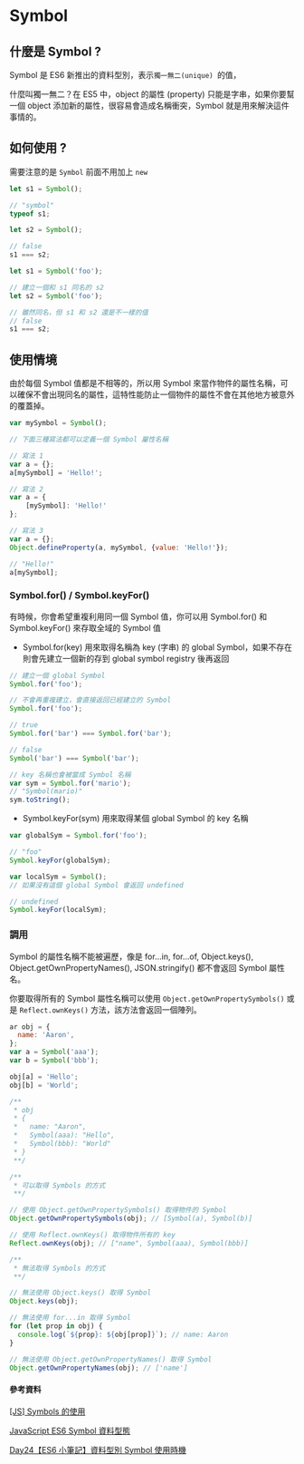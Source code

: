 # Symbol

## 什麼是 Symbol ?

Symbol 是 ES6 新推出的資料型別，表示`獨一無二(unique) `的值，

什麼叫獨一無二？在 ES5 中，object 的屬性 (property) 只能是字串，如果你要幫一個 object 添加新的屬性，很容易會造成名稱衝突，Symbol 就是用來解決這件事情的。

## 如何使用 ?

需要注意的是 `Symbol` 前面不用加上 `new`
```js
let s1 = Symbol();

// "symbol"
typeof s1;

let s2 = Symbol();

// false
s1 === s2;
```

```js
let s1 = Symbol('foo');

// 建立一個和 s1 同名的 s2
let s2 = Symbol('foo');

// 雖然同名，但 s1 和 s2 還是不一樣的值
// false
s1 === s2;
```

## 使用情境

由於每個 Symbol 值都是不相等的，所以用 Symbol 來當作物件的屬性名稱，可以確保不會出現同名的屬性，這特性能防止一個物件的屬性不會在其他地方被意外的覆蓋掉。

```js
var mySymbol = Symbol();

// 下面三種寫法都可以定義一個 Symbol 屬性名稱

// 寫法 1
var a = {};
a[mySymbol] = 'Hello!';

// 寫法 2
var a = {
    [mySymbol]: 'Hello!'
};

// 寫法 3
var a = {};
Object.defineProperty(a, mySymbol, {value: 'Hello!'});

// "Hello!"
a[mySymbol];
```

### Symbol.for() / Symbol.keyFor()

有時候，你會希望重複利用同一個 Symbol 值，你可以用 Symbol.for() 和 Symbol.keyFor() 來存取全域的 Symbol 值

- Symbol.for(key) 用來取得名稱為 key (字串) 的 global Symbol，如果不存在則會先建立一個新的存到 global symbol registry 後再返回

```js
// 建立一個 global Symbol
Symbol.for('foo');

// 不會再重複建立，會直接返回已經建立的 Symbol
Symbol.for('foo');

// true
Symbol.for('bar') === Symbol.for('bar');

// false
Symbol('bar') === Symbol('bar');

// key 名稱也會被當成 Symbol 名稱
var sym = Symbol.for('mario');
// "Symbol(mario)"
sym.toString();
```

- Symbol.keyFor(sym) 用來取得某個 global Symbol 的 key 名稱

```js
var globalSym = Symbol.for('foo');

// "foo"
Symbol.keyFor(globalSym);

var localSym = Symbol();
// 如果沒有這個 global Symbol 會返回 undefined

// undefined
Symbol.keyFor(localSym);
```

### 調用

Symbol 的屬性名稱不能被遍歷，像是 for...in, for...of, Object.keys(), Object.getOwnPropertyNames(), JSON.stringify() 都不會返回 Symbol 屬性名。

你要取得所有的 Symbol 屬性名稱可以使用 `Object.getOwnPropertySymbols()` 或是 `Reflect.ownKeys()` 方法，該方法會返回一個陣列。

```js
ar obj = {
  name: 'Aaron',
};
var a = Symbol('aaa');
var b = Symbol('bbb');

obj[a] = 'Hello';
obj[b] = 'World';

/**
 * obj
 * {
 *   name: "Aaron",
 *   Symbol(aaa): "Hello",
 *   Symbol(bbb): "World"
 * }
 **/

/**
 * 可以取得 Symbols 的方式
 **/

// 使用 Object.getOwnPropertySymbols() 取得物件的 Symbol
Object.getOwnPropertySymbols(obj); // [Symbol(a), Symbol(b)]

// 使用 Reflect.ownKeys() 取得物件所有的 key
Reflect.ownKeys(obj); // ["name", Symbol(aaa), Symbol(bbb)]

/**
 * 無法取得 Symbols 的方式
 **/

// 無法使用 Object.keys() 取得 Symbol
Object.keys(obj);

// 無法使用 for...in 取得 Symbol
for (let prop in obj) {
  console.log(`${prop}: ${obj[prop]}`); // name: Aaron
}

// 無法使用 Object.getOwnPropertyNames() 取得 Symbol
Object.getOwnPropertyNames(obj); // ['name']
```



#### 參考資料

[[JS] Symbols 的使用](https://pjchender.dev/javascript/js-symbols/)

[JavaScript ES6 Symbol 資料型態](https://www.fooish.com/javascript/ES6/Symbol.html)

[Day24【ES6 小筆記】資料型別 Symbol 使用時機](https://ithelp.ithome.com.tw/articles/10220499)